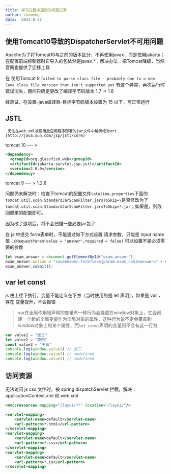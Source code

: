 ```yaml
---
title: 学习过程中遇到的问题记录
author: chumeng
date: '2022-8-31'
---
```




## 使用Tomcat10导致的DispatcherServlet不可用问题

Apache为了将Tomcat10与之前的版本区分，不再使用javax，而是使用jakarta；在配置前端控制器时它导入的包依然是javax.*；解决办法：把Tomcat降级，当然官网也提供了迁移工具

在 使用Tomcat 9  `failed to parse class file - probably due to a new Java class file version that isn't supported yet` 有这个异常，再次运行时错误消失，期间只确定更改了编译字节码版本 1.7 -> 1.8

经测试，在设置-java编译器-目标字节码版本设置为 15 以下，可正常运行





## JSTL

```
 无法在web.xml或使用此应用程序部署的jar文件中解析绝对uri：[http://java.sun.com/jsp/jstl/core]
```

tomcat 10  --- >  

```xml
<dependency>
  <groupId>org.glassfish.web</groupId>
  <artifactId>jakarta.servlet.jsp.jstl</artifactId>
  <version>2.0.0</version>
</dependency>
```

tomcat 9  --- >  1.2.6

问题仍未解决时：检查下tomcat的配置文件`catalina.properties`下面的`tomcat.util.scan.StandardJarScanFilter.jarsToSkip=\`是否修改为了`tomcat.util.scan.StandardJarScanFilter.jarsToSkip=*.jar`；如果是，则改回原来的配置即可。

因为改了这项后，将不会扫描一些必要jar包了



在 js 中提交 form表单时，不能通过如下方式设置 请求参数，只能是 input name 值；`@RequestParam(value = "answer",required = false)` 可以设置不是必须需要的参数

```js
let exam_answer = document.getElementById("exam_answer");
exam_answer.action = "saveAnswer.form?id=${param.exam_num}&answer=" + str
exam_answer.submit();
```





## var let const 

js 由上往下执行，变量不能定义在下方（当时使用的是 let 声明），如果是 var ，存在 变量提升，不会报错

> var在全局作用域声明的变量有一种行为会挂载在window对象上，它会创建一个新的全局变量作为全局对象的属性，这种行为说不定会覆盖到window对象上的某个属性，而`let const`声明的变量则不会有这一行为

```js
var value1 = "张三"
let value2 = "李四"
const value3 = "王五"
console.log(window.value1) // 张三
console.log(window.value2) // undefined
console.log(window.value3) // undefined
```





## 访问资源

无法访问 js css 文件时，被 spring dispatchServlet 拦截，解决：applicationContext.xml 和 web.xml

```xml
<mvc:resources mapping="/layui/**" location="/layui/"/>
```

```xml
<servlet-mapping>
    <servlet-name>default</servlet-name>
    <url-pattern>*.html</url-pattern>
</servlet-mapping>
<servlet-mapping>
    <servlet-name>default</servlet-name>
    <url-pattern>*.css</url-pattern>
</servlet-mapping>
<servlet-mapping>
    <servlet-name>default</servlet-name>
    <url-pattern>*.js</url-pattern>
</servlet-mapping>
```




